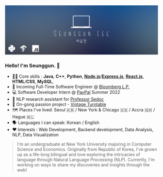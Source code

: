 ![Header](https://raw.githubusercontent.com/seungguini/seungguini/main/minimalist_profile.png?token=AH3EB6SYHPM7OXPWWRKA7MLAG6C4I "Header")

### Hello! I'm Seunggun. 👋
- 👨‍💻 Core skills : **Java**, **C++**, **Python**, **[Node.js](https://nodejs.org/)**/**[Express.js](https://expressjs.com/)**, **[React.js](https://reactjs.org/)**, **HTML**/**CSS**, **MySQL**, 
- 🌆 Incoming Full-Time Software Engineer @ [Bloomberg L.P.](https://github.com/bloomberg)
- 💻 Software Developer Intern @ [PayPal](https://www.paypal.com/) Summer 2022
- 🔬 NLP research assistant for [Professor Sedoc](https://www.stern.nyu.edu/faculty/bio/joao-sedoc)
- 🎨 On-gong passion project - [Vintage Turntable](https://github.com/https://github.com/seungguini/vintage-turntable)
- 🗺️ Places I've lived: Seoul 🇰🇷 / New York & Chicago 🇺🇸 / Accra 🇬🇭 / Hague 🇳🇱
- 🗣️ Languages I can speak: Korean / English
- ❤️ Interests : Web Development, Backend development, Data Analysis, NLP, Data Visualization
> I'm an undergraduate at New York University majoring in Computer Science and Economics. Originally from Republic of Korea, I've grown up as a life-long bilingual and love exploring the intricacies of language through Natural Language Processing (NLP). Currently, I'm working on ways to share my discoveries and insights through the web!

